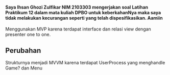 #### Saya Ihsan Ghozi Zulfikar NIM 2103303 mengerjakan soal Latihan Praktikum 12 dalam mata kuliah DPBO untuk keberkahanNya maka saya tidak melakukan kecurangan seperti yang telah dispesifikasikan. Aamiin

Menggunakan MVP karena terdapat interface dan relasi view dengan presenter one to one.

## Perubahan
Strukturnya menjadi MVVM karena terdapat UserProcess yang menghandle Game? dan Menu
